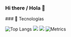 ### Hi there / Hola 👋

<!--
**joaquingonjua/joaquingonjua** is a ✨ _special_ ✨ repository because its `README.md` (this file) appears on your GitHub profile.

Here are some ideas to get you started:

- 🔭 I’m currently working on ...
- 🌱 I’m currently learning ...
- 👯 I’m looking to collaborate on ...
- 🤔 I’m looking for help with ...
- 💬 Ask me about ...
- 📫 How to reach me: ...
- 😄 Pronouns: ...
- ⚡ Fun fact: ...
-->### 🚀 Tecnologías
![Top Langs](https://github-readme-stats.vercel.app/api/top-langs/?username=joaquingonjua&layout=compact&theme=tokyonight)
![](http://github-profile-summary-cards.vercel.app/api/cards/repos-per-language?username=joaquingonjua&theme=github)
![](http://github-profile-summary-cards.vercel.app/api/cards/most-commit-language?username=joaquingonjua&theme=github)
![Metrics](https://github.com/joaquingonjua/joaquingonjua/blob/main/github-metrics.svg)


